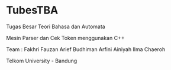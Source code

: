 # TubesTBA

Tugas Besar Teori Bahasa dan Automata

Mesin Parser dan Cek Token menggunakan C++

Team :
Fakhri Fauzan
Arief Budhiman
Arfini Ainiyah
Ilma Chaeroh

Telkom University - Bandung
